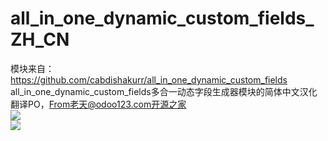 # all_in_one_dynamic_custom_fields_ZH_CN
模块来自：https://github.com/cabdishakurr/all_in_one_dynamic_custom_fields
all_in_one_dynamic_custom_fields多合一动态字段生成器模块的简体中文汉化翻译PO，From老天@odoo123.com开源之家
</br>
<img src=https://gitdl.cn/github.com/leangjia/all_in_one_dynamic_custom_fields_ZH_CN/blob/main/i18n/01.png />
</br>
<img src=https://gitdl.cn/github.com/leangjia/all_in_one_dynamic_custom_fields_ZH_CN/blob/main/i18n/02.png />
